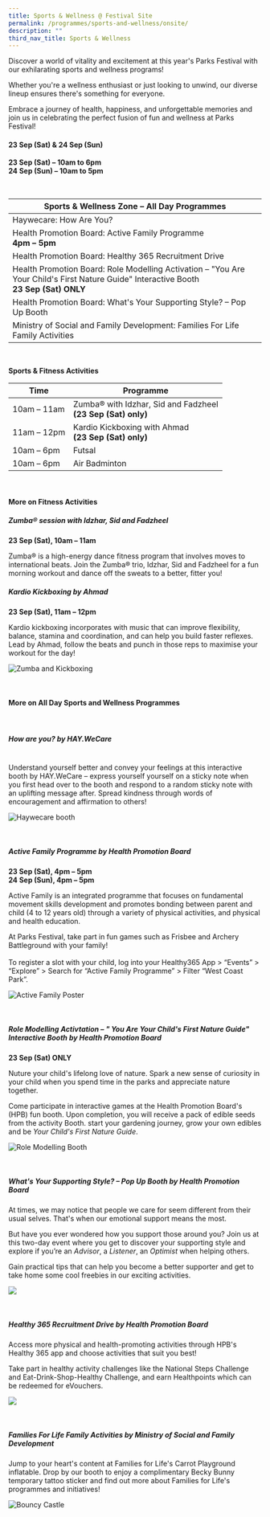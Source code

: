 ```yaml
---
title: Sports & Wellness @ Festival Site
permalink: /programmes/sports-and-wellness/onsite/
description: ""
third_nav_title: Sports & Wellness
---
```

Discover a world of vitality and excitement at this year's Parks Festival with our exhilarating sports and wellness programs! <br>

Whether you're a wellness enthusiast or just looking to unwind, our diverse lineup ensures there's something for everyone. <br>

Embrace a journey of health, happiness, and unforgettable memories and join us in celebrating the perfect fusion of fun and wellness at Parks Festival!

#### 23 Sep (Sat) &amp; 24 Sep (Sun) <br>
**23 Sep (Sat) – 10am to 6pm** <br>
**24 Sep (Sun) – 10am to 5pm**

<br>

| Sports &amp; Wellness Zone – All Day Programmes | 
| -------- |
| Haywecare: How Are You? |
| Health Promotion Board: Active Family Programme <br> **4pm – 5pm** |
| Health Promotion Board: Healthy 365 Recruitment Drive |
| Health Promotion Board: Role Modelling Activation – "You Are Your Child's First Nature Guide" Interactive Booth <br> **23 Sep (Sat) ONLY** |
| Health Promotion Board: What's Your Supporting Style? – Pop Up Booth |
| Ministry of Social and Family Development: Families For Life Family Activities |

<br>

**Sports &amp; Fitness Activities**

| Time| Programme | 
| -------- | -------- | 
| 10am – 11am | Zumba® with Idzhar, Sid and Fadzheel <br>**(23 Sep (Sat) only)**  | 
| 11am – 12pm | Kardio Kickboxing with Ahmad **<br>(23 Sep (Sat) only)** |
| 10am – 6pm | Futsal |
| 10am – 6pm | Air Badminton |

<br>

#### More on Fitness Activities

##### **Zumba® session with Idzhar, Sid and Fadzheel** <br> 
**23 Sep (Sat), 10am – 11am**

Zumba® is a high-energy dance fitness program that involves moves to international beats. Join the Zumba® trio, Idzhar, Sid and Fadzheel for a fun morning workout and dance off the sweats to a better, fitter you! 


##### **Kardio Kickboxing by Ahmad** <br> 
**23 Sep (Sat), 11am – 12pm**

Kardio kickboxing incorporates with music that can improve flexibility, balance, stamina and coordination, and can help you build faster reflexes. Lead by Ahmad, follow the beats and punch in those reps to maximise your workout for the day!

![Zumba and Kickboxing](/images/zumba%20and%20kickboxing.jpg)

<br>

#### More on All Day Sports and Wellness Programmes


<br>

##### **How are you? by HAY.WeCare**
<br>
Understand yourself better and convey your feelings at this interactive booth by HAY.WeCare – express yourself yourself on a sticky note when you first head over to the booth and respond to a random sticky note with an uplifting message after. Spread kindness through words of encouragement and affirmation to others!

![Haywecare booth](/images/haywecare_photo2.jpg)

<br>

##### **Active Family Programme by Health Promotion Board** <br> 
**23 Sep (Sat), 4pm – 5pm<br>
24 Sep (Sun), 4pm – 5pm**

Active Family is an integrated programme that focuses on fundamental movement skills development and promotes bonding between parent and child (4 to 12 years old) through a variety of physical activities, and physical and health education. 

At Parks Festival, take part in fun games such as Frisbee and Archery Battleground with your family! <br><br>To register a slot with your child, log into your Healthy365 App &gt; “Events” &gt; “Explore” &gt; Search for “Active Family Programme” &gt; Filter “West Coast Park”.


![Active Family Poster](/images/afp%20image.png)

<br>

##### **Role Modelling Activtation – " You Are Your Child's First Nature Guide" Interactive Booth by Health Promotion Board** 
**23 Sep (Sat) ONLY**

Nuture your child's lifelong love of nature. Spark a new sense of curiosity in your child when you spend time in the parks and appreciate nature together.

Come participate in interactive games at the Health Promotion Board's (HPB) fun booth. Upon completion, you will receive a pack of edible seeds from the activity Booth. start your gardening journey, grow your own edibles and be *Your Child's First Nature Guide*.

![Role Modelling Booth](/images/role%20modelling%20booth.jpg)

<br>

##### **What's Your Supporting Style? – Pop Up Booth by Health Promotion Board** <br> 
At times, we may notice that people we care for seem different from their usual selves. That's when our emotional support means the most. <br> 

But have you ever wondered how you support those around you? Join us at this two-day event where you get to discover your supporting style and explore if you’re an *Advisor*, a *Listener*, an *Optimist* when helping others. <br> 

Gain practical tips that can help you become a better supporter and get to take home some cool freebies in our exciting activities. 

![](/images/activation%20park%20fest%202.png)

<br>

##### **Healthy 365 Recruitment Drive by Health Promotion Board** <br>
Access more physical and health-promoting activities through HPB's Healthy 365 app and choose activities that suit you best!

Take part in healthy activity challenges like the National Steps Challenge and Eat-Drink-Shop-Healthy Challenge, and earn Healthpoints which can be redeemed for eVouchers.

![](/images/h365%20booth%20image.png)

<br>

##### **Families For Life Family Activities by Ministry of Social and Family Development** <br> 

Jump to your heart's content at Families for Life's Carrot Playground inflatable. Drop by our booth to enjoy a complimentary Becky Bunny temporary tattoo sticker and find out more about Families for Life's programmes and initiatives!

![Bouncy Castle](/images/bouncy%20castle.jpg)